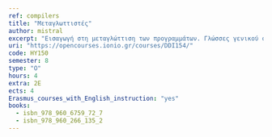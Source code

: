 ```yaml
---
ref: compilers
title: "Μεταγλωττιστές"
author: mistral
excerpt: "Εισαγωγή στη μεταγλώττιση των προγραμμάτων. Γλώσσες γενικού σκοπού και ειδικές γλώσσες πεδίου (domain specific languages – DSLs). Λεκτική ανάλυση και εξαγωγή συμβόλων από πηγαίο κώδικα. Κανονικές Εκφράσεις και η πρακτική εφαρμογή τους. Αλγόριθμοι συντακτικής ανάλυσης. Πρακτική συντακτική ανάλυση top-down. Parsing Expression Grammars (PEGs). Πίνακες συμβόλων και ενδιάμεσος κώδικας. Εργαλεία μεταγλώττισης: διερμηνευτές (interpreters), συμβολομεταφραστές (assemblers), συνδέτες (linkers) και φορτωτές (loaders)."
uri: "https://opencourses.ionio.gr/courses/DDI154/"
code: ΗΥ150
semester: 8
type: "Ο"
hours: 4
extra: 2E
ects: 4
Erasmus_courses_with_English_instruction: "yes"
books:
  - isbn_978_960_6759_72_7
  - isbn_978_960_266_135_2
---
```


